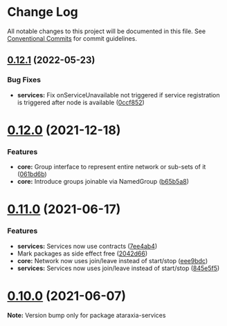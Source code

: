 # Change Log

All notable changes to this project will be documented in this file.
See [Conventional Commits](https://conventionalcommits.org) for commit guidelines.

## [0.12.1](https://github.com/aholstenson/ataraxia/compare/v0.12.0...v0.12.1) (2022-05-23)


### Bug Fixes

* **services:** Fix onServiceUnavailable not triggered if service registration is triggered after node is available ([0ccf852](https://github.com/aholstenson/ataraxia/commit/0ccf852f6c9226798f337b11109da7ba243d5e1e))





# [0.12.0](https://github.com/aholstenson/ataraxia/tree/master/packages/services/compare/v0.11.0...v0.12.0) (2021-12-18)


### Features

* **core:** Group interface to represent entire network or sub-sets of it ([061bd6b](https://github.com/aholstenson/ataraxia/tree/master/packages/services/commit/061bd6b7d7bdd37be75fdb5a28b522e30e7948a9))
* **core:** Introduce groups joinable via NamedGroup ([b65b5a8](https://github.com/aholstenson/ataraxia/tree/master/packages/services/commit/b65b5a80ef376a4fb2b71119f26b11f1bf0dad63))





# [0.11.0](https://github.com/aholstenson/ataraxia/tree/master/packages/services/compare/v0.10.0...v0.11.0) (2021-06-17)


### Features

* **services:** Services now use contracts ([7ee4ab4](https://github.com/aholstenson/ataraxia/tree/master/packages/services/commit/7ee4ab4db89c167b2d0beaeb5380061d0638a1d0))
* Mark packages as side effect free ([2042d66](https://github.com/aholstenson/ataraxia/tree/master/packages/services/commit/2042d668d40fac2e2c2a44f4eb2be45c7012c120))
* **core:** Network now uses join/leave instead of start/stop ([eee9bdc](https://github.com/aholstenson/ataraxia/tree/master/packages/services/commit/eee9bdcacc0224923fa6190270c098c7cccd9c74))
* **services:** Services now uses join/leave instead of start/stop ([845e5f5](https://github.com/aholstenson/ataraxia/tree/master/packages/services/commit/845e5f5d0fde275fc4d431f98c5d630eeee6eab3))





# [0.10.0](https://github.com/aholstenson/ataraxia/tree/master/packages/services/compare/v0.9.1...v0.10.0) (2021-06-07)

**Note:** Version bump only for package ataraxia-services
